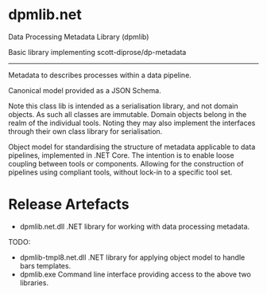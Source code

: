 # dpmlib.net

Data Processing Metadata Library (dpmlib)

Basic library implementing scott-diprose/dp-metadata

---

Metadata to describes processes within a data pipeline.

Canonical model provided as a JSON Schema.

Note this class lib is intended as a serialisation library, and not domain objects. As such all classes are immutable. Domain objects belong in the realm of the individual tools. Noting they may also implement the interfaces through their own class library for serialisation.

Object model for standardising the structure of metadata applicable to data pipelines, implemented in .NET Core.
The intention is to enable loose coupling between tools or components. Allowing for the construction of pipelines using compliant tools, without lock-in to a specific tool set.

# Release Artefacts

- dpmlib.net.dll
  .NET library for working with data processing metadata.
  
TODO:
- dpmlib-tmpl8.net.dll
  .NET library for applying object model to handle bars templates.
- dpmlib.exe
  Command line interface providing access to the above two libraries.
